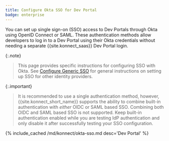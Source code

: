 ```yaml
---
title: Configure Okta SSO for Dev Portal
badge: enterprise
---
```


You can set up single sign-on (SSO) access to Dev Portals through Okta using OpenID Connect or SAML. 
These authentication methods allow developers to log in to a Dev Portal using their Okta credentials 
without needing a separate {{site.konnect_saas}} Dev Portal login. 

{:.note}
> This page provides specific instructions for configuring SSO with Okta. 
See [Configure Generic SSO](/konnect/dev-portal/access-and-approval/sso/) for general instructions on setting up SSO for other identity providers.

{:.important}
> It is recommended to use a single authentication method, however, {{site.konnect_short_name}} supports the ability to 
combine built-in authentication with _either_ OIDC or SAML based SSO. Combining both OIDC and SAML based SSO is not supported.
Keep built-in authentication enabled while you are testing IdP authentication and only disable it after successfully testing 
your SSO configuration.

{% include_cached /md/konnect/okta-sso.md desc='Dev Portal' %}
